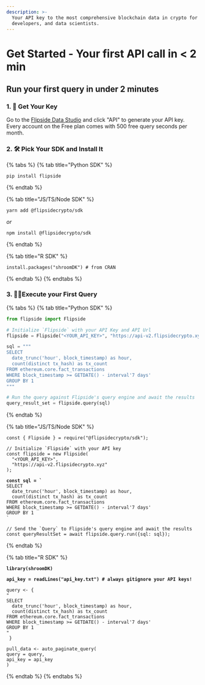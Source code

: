 ```yaml
---
description: >-
  Your API key to the most comprehensive blockchain data in crypto for analysts,
  developers, and data scientists.
---
```


# Get Started - Your first API call in < 2 min

## Run your first query in under 2 minutes

### 1. 🔑 Get Your Key

Go to the [Flipside Data Studio](https://flipsidecrypto.xyz/settings/api) and click "API" to generate your API key. Every account on the Free plan comes with 500 free query seconds per month.

### 2. 🛠 Pick Your SDK and Install It

{% tabs %}
{% tab title="Python SDK" %}
```
pip install flipside
```
{% endtab %}

{% tab title="JS/TS/Node SDK" %}
```
yarn add @flipsidecrypto/sdk
```

_or_

```
npm install @flipsidecrypto/sdk
```
{% endtab %}

{% tab title="R SDK" %}
```
install.packages("shroomDK") # from CRAN
```
{% endtab %}
{% endtabs %}

### 3. 🏃‍♀️Execute your First Query

{% tabs %}
{% tab title="Python SDK" %}
```python
from flipside import Flipside

# Initialize `Flipside` with your API Key and API Url
flipside = Flipside("<YOUR_API_KEY>", "https://api-v2.flipsidecrypto.xyz")

sql = """
SELECT 
  date_trunc('hour', block_timestamp) as hour,
  count(distinct tx_hash) as tx_count
FROM ethereum.core.fact_transactions 
WHERE block_timestamp >= GETDATE() - interval'7 days'
GROUP BY 1
"""

# Run the query against Flipside's query engine and await the results
query_result_set = flipside.query(sql)
```
{% endtab %}

{% tab title="JS/TS/Node SDK" %}
<pre class="language-javascript"><code class="lang-javascript">const { Flipside } = require("@flipsidecrypto/sdk");

// Initialize `Flipside` with your API key
const flipside = new Flipside(
  "&#x3C;YOUR_API_KEY>",
  "https://api-v2.flipsidecrypto.xyz"
);

<strong>const sql = `
</strong>SELECT 
  date_trunc('hour', block_timestamp) as hour,
  count(distinct tx_hash) as tx_count
FROM ethereum.core.fact_transactions 
WHERE block_timestamp >= GETDATE() - interval'7 days'
GROUP BY 1
`

// Send the `Query` to Flipside's query engine and await the results
const queryResultSet = await flipside.query.run({sql: sql});
</code></pre>
{% endtab %}

{% tab title="R SDK" %}
<pre><code><strong>library(shroomDK)
</strong>
<strong>api_key = readLines("api_key.txt") # always gitignore your API keys!
</strong>
query &#x3C;- { 
"
SELECT 
  date_trunc('hour', block_timestamp) as hour,
  count(distinct tx_hash) as tx_count
FROM ethereum.core.fact_transactions 
WHERE block_timestamp >= GETDATE() - interval'7 days'
GROUP BY 1
"
 }

pull_data &#x3C;- auto_paginate_query(
query = query,
api_key = api_key
)
</code></pre>
{% endtab %}
{% endtabs %}
